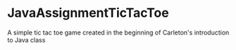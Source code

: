 # JavaAssignmentTicTacToe
A simple tic tac toe game created in the beginning of Carleton's introduction to Java class
